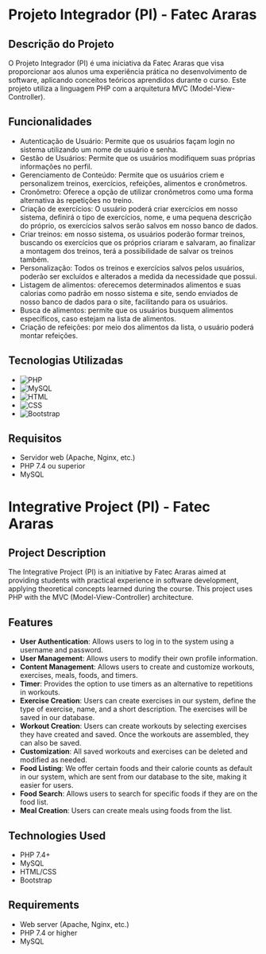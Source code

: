 # Projeto Integrador (PI) - Fatec Araras

## Descrição do Projeto

O Projeto Integrador (PI) é uma iniciativa da Fatec Araras que visa proporcionar aos alunos uma experiência prática no desenvolvimento de software, aplicando conceitos teóricos aprendidos durante o curso. Este projeto utiliza a linguagem PHP com a arquitetura MVC (Model-View-Controller).

## Funcionalidades

- Autenticação de Usuário: Permite que os usuários façam login no sistema utilizando um nome de usuário e senha.
-	Gestão de Usuários: Permite que os usuários modifiquem suas próprias informações no perfil.
-	Gerenciamento de Conteúdo: Permite que os usuários criem e personalizem treinos, exercícios, refeições, alimentos e cronômetros.
-	Cronômetro: Oferece a opção de utilizar cronômetros como uma forma alternativa às repetições no treino.
-	Criação de exercícios: O usuário poderá criar exercícios em nosso sistema, definirá o tipo de exercícios, nome, e uma pequena descrição do próprio, os exercícios salvos serão salvos em nosso banco de dados.
-	Criar treinos: em nosso sistema, os usuários poderão formar treinos, buscando os exercícios que os próprios criaram e salvaram, ao finalizar a montagem dos treinos, terá a possibilidade de salvar os treinos também.
-	Personalização: Todos os treinos e exercícios salvos pelos usuários, poderão ser excluídos e alterados a medida da necessidade que possui.
-	Listagem de alimentos: oferecemos determinados alimentos e suas calorias como padrão em nosso sistema e site, sendo enviados de nosso banco de dados para o site, facilitando para os usuários.
-	Busca de alimentos: permite que os usuários busquem alimentos específicos, caso estejam na lista de alimentos.
-	Criação de refeições: por meio dos alimentos da lista, o usuário poderá montar refeições.


## Tecnologias Utilizadas

- ![PHP](https://img.shields.io/badge/PHP-7.4+-blue)
- ![MySQL](https://img.shields.io/badge/MySQL-5.7+-orange)
- ![HTML](https://img.shields.io/badge/HTML-5-red)
- ![CSS](https://img.shields.io/badge/CSS-3-blue)
- ![Bootstrap](https://img.shields.io/badge/Bootstrap-4-purple)

## Requisitos

- Servidor web (Apache, Nginx, etc.)
- PHP 7.4 ou superior
- MySQL

# Integrative Project (PI) - Fatec Araras

## Project Description

The Integrative Project (PI) is an initiative by Fatec Araras aimed at providing students with practical experience in software development, applying theoretical concepts learned during the course. This project uses PHP with the MVC (Model-View-Controller) architecture.

## Features

- **User Authentication**: Allows users to log in to the system using a username and password.
- **User Management**: Allows users to modify their own profile information.
- **Content Management**: Allows users to create and customize workouts, exercises, meals, foods, and timers.
- **Timer**: Provides the option to use timers as an alternative to repetitions in workouts.
- **Exercise Creation**: Users can create exercises in our system, define the type of exercise, name, and a short description. The exercises will be saved in our database.
- **Workout Creation**: Users can create workouts by selecting exercises they have created and saved. Once the workouts are assembled, they can also be saved.
- **Customization**: All saved workouts and exercises can be deleted and modified as needed.
- **Food Listing**: We offer certain foods and their calorie counts as default in our system, which are sent from our database to the site, making it easier for users.
- **Food Search**: Allows users to search for specific foods if they are on the food list.
- **Meal Creation**: Users can create meals using foods from the list.

## Technologies Used

- PHP 7.4+
- MySQL
- HTML/CSS
- Bootstrap

## Requirements

- Web server (Apache, Nginx, etc.)
- PHP 7.4 or higher
- MySQL
